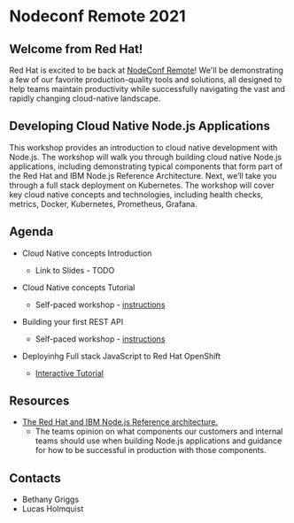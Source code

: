 # Nodeconf Remote 2021

## Welcome from Red Hat!

Red Hat is excited to be back at [NodeConf Remote](https://www.nodeconfremote.com/)! We'll be demonstrating a few of our favorite production-quality tools and solutions, all designed to help teams maintain productivity while successfully navigating the vast and rapidly changing cloud-native landscape.

## Developing Cloud Native Node.js Applications

This workshop provides an introduction to cloud native development with Node.js. The workshop will walk you through building cloud native Node.js applications, including demonstrating typical components that form part of the Red Hat and IBM Node.js Reference Architecture. Next, we’ll take you through a full stack deployment on Kubernetes. The workshop will cover key cloud native concepts and technologies, including health checks, metrics, Docker, Kubernetes, Prometheus, Grafana.

## Agenda

* Cloud Native concepts Introduction
  * Link to Slides - TODO

* Cloud Native concepts Tutorial
  * Self-paced workshop - [instructions](../cloud-native/README.md)

* Building your first REST API
  * Self-paced workshop - [instructions](../api/README.md)

* Deployinhg Full stack JavaScript to Red Hat OpenShift
  * [Interactive Tutorial](https://developers.redhat.com/developer-sandbox/activities/deploying-full-stack-javascript-applications-to-the-sandbox/part1)

## Resources
  * [The Red Hat and IBM Node.js Reference architecture.]()
    * The teams opinion on what components our customers and internal teams
should use when building Node.js applications and guidance for how to be successful in production with those components.


## Contacts
  * Bethany Griggs
  * Lucas Holmquist

